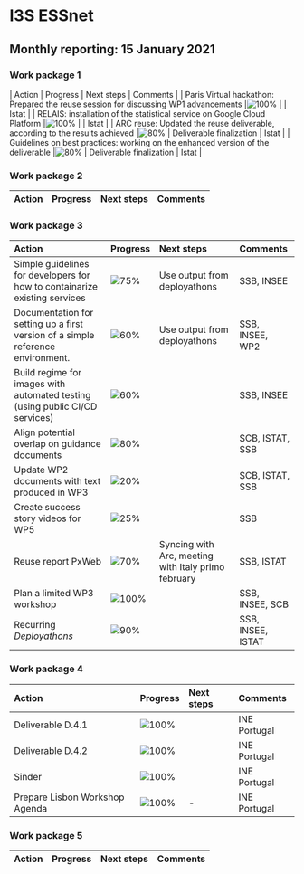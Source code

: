 # I3S ESSnet

## Monthly reporting: 15 January 2021

### Work package 1

| Action  | Progress | Next steps | Comments |
| Paris Virtual hackathon: Prepared the reuse session for discussing WP1 advancements |![100%](https://progress-bar.dev/100) |  | Istat |
| RELAIS: installation of the statistical service on Google Cloud Platform |![100%](https://progress-bar.dev/100) |  | Istat |
| ARC reuse: Updated the reuse deliverable, according to the results achieved |![80%](https://progress-bar.dev/80) | Deliverable finalization | Istat |
| Guidelines on best practices: working on the enhanced version of the deliverable |![80%](https://progress-bar.dev/80) | Deliverable finalization | Istat |


### Work package 2

| Action  | Progress | Next steps | Comments |
|:--|:--|:--|:--|


### Work package 3
| Action  | Progress | Next steps | Comments |
|:--|:--|:--|:--|
|Simple guidelines for developers for how to containarize existing services|![75%](https://progress-bar.dev/75)|Use output from deployathons|SSB, INSEE|
|Documentation for setting up a first version of a simple reference environment. |![60%](https://progress-bar.dev/60)|Use output from deployathons|SSB, INSEE, WP2|
|Build regime for images with automated testing (using public CI/CD services)|![60%](https://progress-bar.dev/60)||SSB, INSEE|
|Align potential overlap on guidance documents |![80%](https://progress-bar.dev/80)||SCB, ISTAT, SSB|
|Update WP2 documents with text produced in WP3|![20%](https://progress-bar.dev/20)||SCB, ISTAT, SSB|
|Create success story videos for WP5|![25%](https://progress-bar.dev/25)||SSB|
|Reuse report PxWeb|![70%](https://progress-bar.dev/75)|Syncing with Arc, meeting with Italy primo february|SSB, ISTAT|
|Plan a limited WP3 workshop|![100%](https://progress-bar.dev/100)||SSB, INSEE, SCB|
|Recurring *Deployathons*|![90%](https://progress-bar.dev/90)||SSB, INSEE, ISTAT|


### Work package 4
| Action  | Progress | Next steps | Comments |
|:--|:--|:--|:--|
| Deliverable D.4.1| ![100%](https://progress-bar.dev/70) |  | INE Portugal |
| Deliverable D.4.2| ![100%](https://progress-bar.dev/30) |  | INE Portugal |
| Sinder | ![100%](https://progress-bar.dev/50) |  | INE Portugal |
| Prepare Lisbon Workshop Agenda| ![100%](https://progress-bar.dev/90) | - | INE Portugal |

### Work package 5

| Action  | Progress | Next steps | Comments |
|:--|:--|:--|:--|
